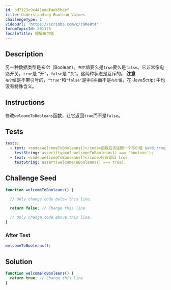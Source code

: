 ```yaml
---
id: bd7123c9c441eddfaeb5bdef
title: Understanding Boolean Values
challengeType: 1
videoUrl: 'https://scrimba.com/c/c9Me8t4'
forumTopicId: 301176
localeTitle: 理解布尔值
---
```


## Description
<section id='description'>
另一种数据类型是<dfn>布尔</dfn>（Boolean）。<code>布尔</code>值要么是<code>true</code>要么是<code>false</code>。它非常像电路开关，<code>true</code>是 “开”，<code>false</code>是 “关”。这两种状态是互斥的。
<strong>注意</strong><br><code>布尔值</code>是不带引号的，<code>"true"</code>和<code>"false"</code>是<code>字符串</code>而不是<code>布尔值</code>，在 JavaScript 中也没有特殊含义。
</section>

## Instructions
<section id='instructions'>
修改<code>welcomeToBooleans</code>函数，让它返回<code>true</code>而不是<code>false</code>。
</section>

## Tests
<section id='tests'>

```yml
tests:
  - text: <code>welcomeToBooleans()</code>函数应该返回一个布尔值 &#40;true/false&#41;
    testString: assert(typeof welcomeToBooleans() === 'boolean');
  - text: <code>welcomeToBooleans()</code>应该返回 true
    testString: assert(welcomeToBooleans() === true);

```

</section>

## Challenge Seed
<section id='challengeSeed'>

<div id='js-seed'>

```js
function welcomeToBooleans() {

  // Only change code below this line.

  return false; // Change this line

  // Only change code above this line.
}
```

</div>


### After Test
<div id='js-teardown'>

```js
welcomeToBooleans();
```

</div>

</section>

## Solution
<section id='solution'>


```js
function welcomeToBooleans() {
  return true; // Change this line
}
```

</section>
